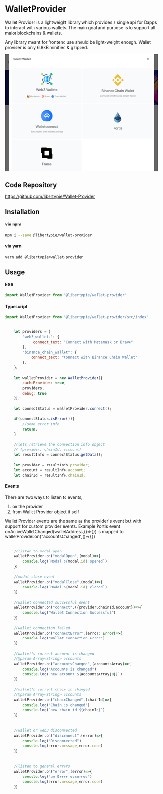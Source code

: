 # WalletProvider
Wallet Provider is a lightweight library which provides a single api for Dapps to interact with various wallets. The main goal and purpose is to support all major blockchains & wallets.

Any library meant for frontend use should be light-weight enough. 
Wallet provider is only 6.8kB minified & gzipped.

![LibertyPie Wallet Provider](wallet_provider.png)

## Code Repository
https://github.com/libertypie/Wallet-Provider
## Installation 

#### via npm 
```sh
npm i --save @libertypie/wallet-provider
```

#### via yarn 
```sh
yarn add @libertypie/wallet-provider
```

## Usage
#### ES6
```js
import WalletProvider from "@libertypie/wallet-provider"
```
#### Typescript
```js
import WalletProvider from "@libertypie/wallet-provider/src/index"
```


```js

    let providers = {
        "web3_wallets": {
             connect_text: "Connect with Metamask or Brave"
        },
        "binance_chain_wallet": {
            connect_text: "Connect with Binance Chain Wallet"
        },
    };

    let walletProvider = new WalletProvider({
        cacheProvider: true,
        providers,
        debug: true
    });

    let connectStatus = walletProvider.connect();

    if(connectStatus.isError()){
        //some error info
        return;
    }

    //lets retrieve the connection info object
    // {provider, chainId, account}
    let resultInfo = connectStatus.getData();

    let provider = resultInfo.provider;
    let account = resultInfo.account;
    let chainId = resultInfo.chainId;

```

#### Events
There are two ways to listen to events, 
1. on the provider
2. from Wallet Provider object it self

Wallet Provider events are the same as the provider's event but with support for custom provider events.
Example Portis event onActiveWalletChanged(walletAddress,()=>{}) is mapped to walletProvider.on("accountsChanged",()=>{})

```js

    //listen to modal open
    walletProvider.on("modalOpen",(modal)=>{
        console.log(`Modal ${modal.id} opened`)
    })

    //modal close event
    walletProvider.on("modalClose",(modal)=>{
        console.log(`Modal ${modal.id} closed`)
    })

    //wallet connected successful event
    walletProvider.on("connect",({provider,chainId,account})=>{
        console.log("Wallet Connection Successful")
    })  

    //wallet connection failed
    walletProvider.on("connectError",(error: Error)=>{
        console.log("Wallet Connection Error")
    })

    //wallet's current account is changed
    //@param Array<string> accounts
    walletProvider.on("accountsChanged",(accountsArray)=>{
        console.log("Accounts is changed")
        console.log(`new account ${accountsArray[0]}`)
    })

    //wallet's current chain is changed
    //@param Array<string> accounts
    walletProvider.on("chainChanged",(chainId)=>{
        console.log("Chain is changed")
        console.log(`new chain id ${chainId}`)
    })


    //wallet or web3 disconnected
    walletProvider.on("disconnect",(error)=>{
        console.log("Disconnected")
        console.log(error.message,error.code)
    })  


    //listen to general errors
    walletProvider.on("error",(error)=>{
        console.log("an Error occurred")
        console.log(error.message,error.code)
    })  
```